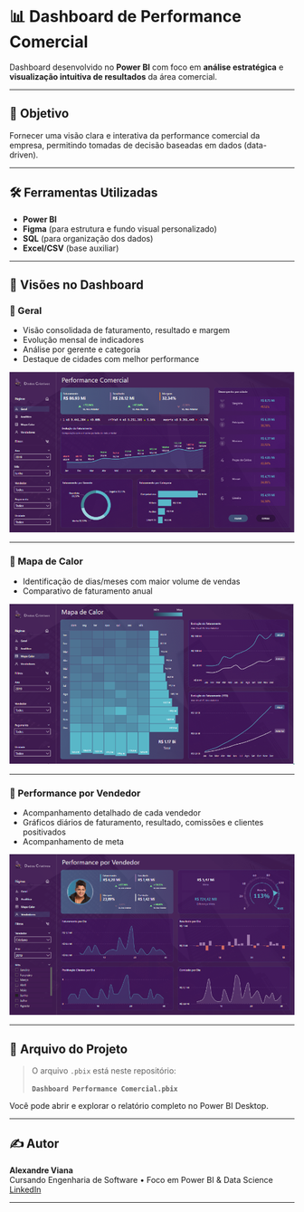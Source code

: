 # 📊 Dashboard de Performance Comercial

Dashboard desenvolvido no **Power BI** com foco em **análise estratégica** e **visualização intuitiva de resultados** da área comercial.

---

## 🧠 Objetivo

Fornecer uma visão clara e interativa da performance comercial da empresa, permitindo tomadas de decisão baseadas em dados (data-driven).

---

## 🛠️ Ferramentas Utilizadas

- **Power BI**
- **Figma** (para estrutura e fundo visual personalizado)
- **SQL** (para organização dos dados)
- **Excel/CSV** (base auxiliar)

---

## 📌 Visões no Dashboard

### 🔹 Geral
- Visão consolidada de faturamento, resultado e margem
- Evolução mensal de indicadores
- Análise por gerente e categoria
- Destaque de cidades com melhor performance

![Comercial Analítica](./comercial-analitica.png)

---

### 🔹 Mapa de Calor
- Identificação de dias/meses com maior volume de vendas
- Comparativo de faturamento anual

![Mapa de Calor](./mapa-calor.png)

---

### 🔹 Performance por Vendedor
- Acompanhamento detalhado de cada vendedor
- Gráficos diários de faturamento, resultado, comissões e clientes positivados
- Acompanhamento de meta

![Performance por Vendedor](./vendedores.png)

---

## 📁 Arquivo do Projeto

> O arquivo `.pbix` está neste repositório:
>  
> **`Dashboard Performance Comercial.pbix`**

Você pode abrir e explorar o relatório completo no Power BI Desktop.

---

## ✍️ Autor

**Alexandre Viana**  
Cursando Engenharia de Software • Foco em Power BI & Data Science  
[LinkedIn](https://www.linkedin.com/in/alexandre-viana-a9a02689/)

---

